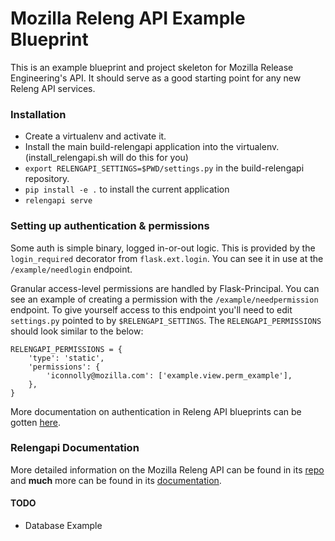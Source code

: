 Mozilla Releng API Example Blueprint
===========

This is an example blueprint and project skeleton for Mozilla
Release Engineering's API. It should serve as a good starting point
for any new Releng API services.

### Installation

* Create a virtualenv and activate it.
* Install the main build-relengapi application into the virtualenv.
  (install_relengapi.sh will do this for you)
* ```export RELENGAPI_SETTINGS=$PWD/settings.py``` in the build-relengapi repository.
* ```pip install -e .``` to install the current application
* ```relengapi serve```


### Setting up authentication &amp; permissions

Some auth is simple binary, logged in-or-out logic. This is provided by the
```login_required``` decorator from ```flask.ext.login```. You can see it in use
at the ```/example/needlogin``` endpoint.

Granular access-level permissions are handled by Flask-Principal.
You can see an example of creating a permission with the ```/example/needpermission```
endpoint. To give yourself access to this endpoint you'll need to edit
```settings.py``` pointed to by ```$RELENGAPI_SETTINGS```.
The ```RELENGAPI_PERMISSIONS``` should look similar to the below:

```
RELENGAPI_PERMISSIONS = {
    'type': 'static',
    'permissions': {
        'iconnolly@mozilla.com': ['example.view.perm_example'],
    },
}
```

More documentation on authentication in Releng API blueprints can be gotten
[here]("https://api.pub.build.mozilla.org/docs/development/@relengapi/auth/").


### Relengapi Documentation

More detailed information on the Mozilla Releng API can be found in its
[repo](https://github.com/mozilla/build-relengapi) and **much** more
can be found in its [documentation](https://api.pub.build.mozilla.org/docs/).


#### TODO

* Database Example
